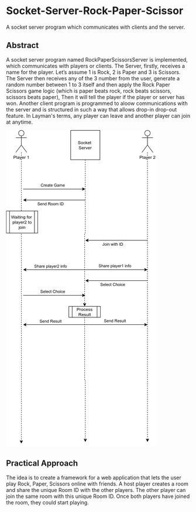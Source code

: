 # Socket-Server-Rock-Paper-Scissor
A socket server program which communicates with clients and the server.

## Abstract
A socket server program named RockPaperScissorsServer is implemented, which communicates with players or clients. The Server, firstly, receives a name for the player. Let’s assume 1 is Rock, 2 is Paper and 3 is Scissors. The Server then receives any of the 3 number from the user, generate a random number between 1
to 3 itself and then apply the Rock Paper Scissors game logic (which is paper beats rock, rock beats scissors, scissors beats paper), Then it will tell the player if the player or server has won. Another client program is programmed to aloow communications with the server and is structured in such a way that  allows drop-in drop-out feature. In Layman's terms, any player can leave and another player can join at anytime.

![alt text](https://github.com/shahriar-rahman/Socket-Server-Rock-Paper-Scissor/blob/main/Sequence%20Diagram.png)

## Practical Approach
The idea is to create a framework for a web application that lets the user play Rock, Paper, Scissors online with friends. A host player creates a room and share the unique Room ID with the other players. The other player can join the same room with this unique Room ID. Once both players have joined the room, they could start playing.
